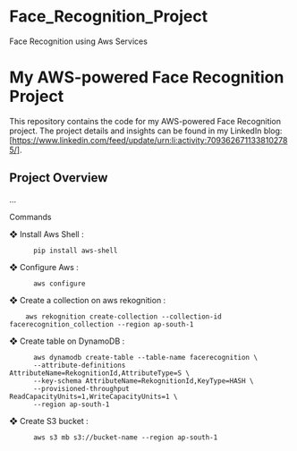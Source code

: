 # Face_Recognition_Project
Face Recognition using Aws Services

# My AWS-powered Face Recognition Project

This repository contains the code for my AWS-powered Face Recognition project. The project details and insights can be found in my LinkedIn blog: [https://www.linkedin.com/feed/update/urn:li:activity:7093626711338102785/].

## Project Overview
...


Commands 

❖ Install Aws Shell : 
          
          pip install aws-shell

❖ Configure Aws :

          aws configure
          
❖ Create a collection on aws rekognition :

        aws rekognition create-collection --collection-id facerecognition_collection --region ap-south-1

❖ Create table on DynamoDB :

          aws dynamodb create-table --table-name facerecognition \
          --attribute-definitions AttributeName=RekognitionId,AttributeType=S \
          --key-schema AttributeName=RekognitionId,KeyType=HASH \
          --provisioned-throughput ReadCapacityUnits=1,WriteCapacityUnits=1 \
          --region ap-south-1
❖ Create S3 bucket :

          aws s3 mb s3://bucket-name --region ap-south-1
          
  
        
         
